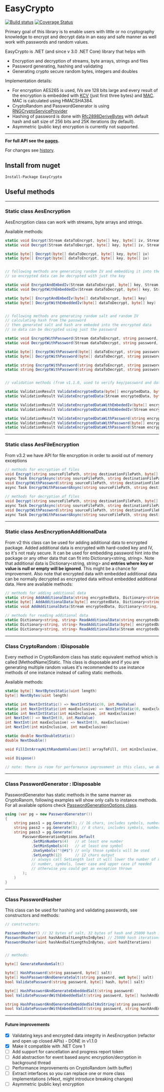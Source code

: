 # EasyCrypto

[![Build status](https://ci.appveyor.com/api/projects/status/6py1gx536fn0tu2j/branch/master?svg=true)](https://ci.appveyor.com/project/stanac/easycrypto/branch/master)
 [![Coverage Status](https://img.shields.io/coveralls/stanac/LiteApi/master.svg?maxAge=900)](https://coveralls.io/github/stanac/EasyCrypto?&branch=master)
 
Primary goal of this library is to enable users with little or no cryptography knowledge to encrypt and decrypt data in an easy and
safe manner as well work with passwords and random values.

EasyCrypto is .NET (and since v 3.0 .NET Core) library that helps with
- Encryption and decryption of streams, byte arrays, strings and files
- Password generating, hashing and validating
- Generating crypto secure random bytes, integers and doubles

Implementation details:
- For encryption AES265 is used, IVs are 128 bits large and every 
result of the encryption is embedded with [KCV](https://en.wikipedia.org/wiki/Key_checksum_value) (just first three bytes)
and [MAC](https://en.wikipedia.org/wiki/Message_authentication_code). MAC is calculated using HMACSHA384.
- CryptoRandom and PasswordGenerator is using [RNGCryptoServiceProvider](https://msdn.microsoft.com/en-us/library/system.security.cryptography.rngcryptoserviceprovider.aspx)
- Hashing of password is done with [Rfc2898DeriveBytes](msdn.microsoft.com/en-us/library/system.security.cryptography.rfc2898derivebytes.aspx)
with default hash and salt size of 256 bits and 25K iterations (by default).
- Asymmetric (public key) encryption is currently not supported.

---

**For full API see the [pages](https://stanac.github.io/EasyCrypto/).**

For changes see [history](https://github.com/stanac/EasyCrypto/blob/master/HISTORY.md).

## Install from nuget

```
Install-Package EasyCrypto
```

## Useful methods

---

### Static class AesEncryption

AesEncryption class can work with streams, byte arrays and strings. 

Available methods:

```cs
static void Encrypt(Stream dataToEncrypt, byte[] key, byte[] iv, Stream destination)
static void Decrypt(Stream dataToDecrypt, byte[] key, byte[] iv, Stream destination)

static byte[] Decrypt(byte[] dataToDecrypt, byte[] key, byte[] iv) 
static byte[] Encrypt(byte[] dataToEncrypt, byte[] key, byte[] iv)


// following methods are generating random IV and embedding it into the encrypted data
// so encrypted data can be decrypted with just the key

static void EncryptAndEmbedIv(Stream dataToEncrypt, byte[] key, Stream destination)
static void DecryptWithEmbeddedIv(Stream dataToDecrypt, byte[] key, Stream destination)

static byte[] EncryptAndEmbedIv(byte[] dataToEncrypt, byte[] key)
static byte[] DecryptWithEmbeddedIv(byte[] dataToDecrypt, byte[] key) 


// following methods are generating random salt and random IV
// calculating hash from the password
// then generated salt and hash are embeded into the encrypted data
// so data can be decrypted using just the password

static void EncryptWithPassword(Stream dataToEncrypt, string password, Stream destination)
static void DecryptWithPassword(Stream dataToDecrypt, string password, Stream destination)

static byte[] EncryptWithPassword(byte[] dataToEncrypt, string password)
static byte[] DecryptWithPassword(byte[] dataToDecrypt, string password)

static string EncryptWithPassword(string dataToEncrypt, string password)
static string DecryptWithPassword(string dataToDecrypt, string password)


// validation methods (from v1.1.0, used to verify key/password and data integrity):

static ValidationResult ValidateEncryptedData(byte[] encryptedData, byte[] key, byte[] iv)
static ValidationResult ValidateEncryptedData(Stream encryptedData, byte[] key, byte[] iv)

static ValidationResult ValidateEncryptedDataWithEmbededIv(byte[] encryptedData, byte[] key)
static ValidationResult ValidateEncryptedDataWithEmbededIv(Stream encryptedData, byte[] key)

static ValidationResult ValidateEncryptedDataWithPassword(string encryptedData, string password)
static ValidationResult ValidateEncryptedDataWithPassword(byte[] encryptedData, string password)
static ValidationResult ValidateEncryptedDataWithPassword(Stream encryptedData, string password)
```
---

### Static class AesFileEncryption

From v3.2 we have API for file encryption in order to avoid out of memory exceptions

```cs
// methods for encryption of files
void Encrypt(string sourceFilePath, string destinationFilePath, byte[] key, byte[] iv, bool overwriteExistingFile)
async Task EncryptAsync(string sourceFilePath, string destinationFilePath, byte[] key, byte[] iv, bool overwriteExistingFile)
void EncryptWithPassword(string sourceFilePath, string destinationFilePath, string password, bool overwriteExistingFile)
async Task EncryptWithPasswordAsync(string sourceFilePath, string destinationFilePath, string password, bool overwriteExistingFile)

// methods for decryption of files
void Decrypt(string sourceFilePath, string destinationFilePath, byte[] key, byte[] iv, bool overwriteExistingFile)
async Task DecryptAsync(string sourceFilePath, string destinationFilePath, byte[] key, byte[] iv, bool overwriteExistingFile)
void DecryptWithPassword(string sourceFilePath, string destinationFilePath, string password, bool overwriteExistingFile)
async Task DecryptWithPasswordAsync(string sourceFilePath, string destinationFilePath, string password, bool overwriteExistingFile)
``` 

---

### Static class AesEncryptionAdditionalData

From v2 this class can be used for adding additional data to encrypted package. Added additional data is
encrypted with hard-coded key and IV, so it's not realy secure. It can be used for embedding password hint
into the package or any other data that can fit into Dictionary<string, string>. Note that additional data
is Dictionary<string, string> and **entries where key or value is null or empty will be ignored**. This
might be a chance for improvement. Also note that encrypted data with embedded additional data can be
normally decrypted as encrypted data without embedded additional data. Here are available methods:

```cs
// methods for adding additional data
static string AddAdditionalData(string encryptedData, Dictionary<string, string> additionalData)
static byte[] AddAdditionalData(byte[] encryptedData, Dictionary<string, string> additionalData)
static void AddAdditionalData(Stream encryptedData, Dictionary<string, string> additionalData, Stream destination)

// methods for reading additional data
static Dictionary<string, string> ReadAdditionalData(string encryptedData)
static Dictionary<string, string> ReadAdditionalData(byte[] encryptedData) 
static Dictionary<string, string> ReadAdditionalData(Stream encryptedData)
```



---

### Class CryptoRandom : IDisposable

Every method in CryptoRandom class has static equivalent method which is called [MethodName]Static.
This class is disposable and if you are generating multiple random values it's recommended to use 
instance methods of one instance instead of calling static methods.

Available methods:

```cs
static byte[] NextBytesStatic(uint length)
byte[] NextBytes(uint length)

static int NextIntStatic() => NextIntStatic(0, int.MaxValue)
static int NextIntStatic(int maxExclusive) => NextIntStatic(0, maxExclusive)
static int NextIntStatic(int minInclusive, int maxExclusive)
int NextInt() => NextInt(0, int.MaxValue)
int NextInt(int maxExclusive) => NextInt(0, maxExclusive)
int NextInt(int minInclusive, int maxExclusive)

static double NextDoubleStatic()
double NextDouble()

void FillIntArrayWithRandomValues(int[] arrayToFill, int minInclusive, int maxExclusive)

void Dispose()

// note: there is room for performance improvement in this class, we don't use any buffer at the moment
```

---

### Class PasswordGenerator : IDisposable

PasswordGenerator has static methods in the same manner as CryptoRanom, following examples will
show only calls to instance methods. For all available options check [PasswordGenerationOptions class](https://stanac.github.io/EasyCrypto/EasyCrypto/PasswordGenerationOptions.htm).

```cs
using (var pg = new PasswordGenerator())
{
    string pass1 = pg.Generate(); // 16 chars, includes symbols, numbers, lower and upper case letters
    string pass2 = pg.Generate(8); // 8 chars, includes symbols, numbers, lower and upper case letters
    string pass3 = pg.Generate(
        PasswordGenerationOptions.Default
            .SetMinNumbers(4)   // at least one number
            .SetMinSymbols(4)   // at least one symbol
            .UseSymbols("!@#$") // only those symbols will be used
            .SetLength(12)      // 12 chars output
            // always call SetLength last it will lower the number of min values for 
            // number, symbols, lower case and upper case if needed
            // otherwise you could get an exception thrown
        );
    )
}
```

---

### Class PasswordHasher
This class can be used for hashing and validating passwords, see constructors and methods:
```cs
// constructors:

PasswordHasher() // 32 bytes of salt, 32 bytes of hash and 25000 hash iterations
PasswordHasher(uint hashAndSaltLengthsInBytes) // 25000 hash iterations
PasswordHasher(uint hashAndSaltLengthsInBytes, uint hashIterations)


// methods:

byte[] GenerateRandomSalt()

byte[] HashPassword(string password, byte[] salt)
byte[] HashPasswordAndGenerateSalt(string password, out byte[] salt)
bool ValidatePassword(string password, byte[] hash, byte[] salt)

byte[] HashPasswordAndGenerateEmbeddedSalt(string password)
bool ValidatePasswordWithEmbeddedSalt(string password, byte[] hashAndEmbeddedSalt)

string HashPasswordAndGenerateEmbeddedSaltAsString(string password)
bool ValidatePasswordWithEmbeddedSalt(string password, string hashAndEmbeddedSalt)
```

---

#### Future improvements
- [x] Validating keys and encrypted data integrity in AesEncryption (refactor and open up closed APIs) - DONE in v1.1.0
- [x] Make it compatible with .NET Core 1
- [ ] Add support for cancellation and progress report token
- [ ] Add abstraction for event based async encryption/decryption in background thread
- [ ] Performance improvements on CryptoRandom (with buffer)
- [ ] Extract interfaces so you can replace one or more class implementations (vNext, might introduce breaking changes)
- [ ] Asymmetric (public key) encryption 
